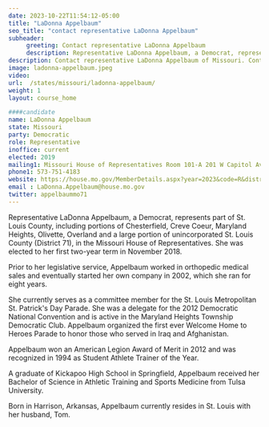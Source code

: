 ```yaml
---
date: 2023-10-22T11:54:12-05:00
title: "LaDonna Appelbaum"
seo_title: "contact representative LaDonna Appelbaum"
subheader:
     greeting: Contact representative LaDonna Appelbaum
     description: Representative LaDonna Appelbaum, a Democrat, represents part of St. Louis County, including portions of Chesterfield, Creve Coeur, Maryland Heights, Olivette, Overland and a large portion of unincorporated St. Louis County (District 71), in the Missouri House of Representatives. She was elected to her first two-year term in November 2018.
description: Contact representative LaDonna Appelbaum of Missouri. Contact information for LaDonna Appelbaum includes email address, phone number, and mailing address.
image: ladonna-appelbaum.jpeg
video:
url:  /states/missouri/ladonna-appelbaum/
weight: 1
layout: course_home

####candidate
name: LaDonna Appelbaum
state: Missouri
party: Democratic
role: Representative
inoffice: current
elected: 2019
mailing1: Missouri House of Representatives Room 101-A 201 W Capitol Ave Jefferson City, MO 65101
phone1: 573-751-4183
website: https://house.mo.gov/MemberDetails.aspx?year=2023&code=R&district=071/
email : LaDonna.Appelbaum@house.mo.gov
twitter: appelbaummo71
---
```


Representative LaDonna Appelbaum, a Democrat, represents part of St. Louis County, including portions of Chesterfield, Creve Coeur, Maryland Heights, Olivette, Overland and a large portion of unincorporated St. Louis County (District 71), in the Missouri House of Representatives. She was elected to her first two-year term in November 2018.

Prior to her legislative service, Appelbaum worked in orthopedic medical sales and eventually started her own company in 2002, which she ran for eight years.

She currently serves as a committee member for the St. Louis Metropolitan St. Patrick's Day Parade. She was a delegate for the 2012 Democratic National Convention and is active in the Maryland Heights Township Democratic Club. Appelbaum organized the first ever Welcome Home to Heroes Parade to honor those who served in Iraq and Afghanistan.

Appelbaum won an American Legion Award of Merit in 2012 and was recognized in 1994 as Student Athlete Trainer of the Year.

A graduate of Kickapoo High School in Springfield, Appelbaum received her Bachelor of Science in Athletic Training and Sports Medicine from Tulsa University.

Born in Harrison, Arkansas, Appelbaum currently resides in St. Louis with her husband, Tom.
